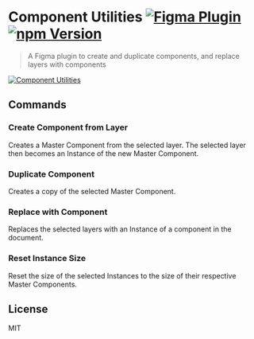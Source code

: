 # Component Utilities [![Figma Plugin](https://img.shields.io/badge/figma-Component%20Utilities-1BC47D.svg)](https://figma.com/c/plugin/785894722513806497/Component-Utilities) [![npm Version](https://img.shields.io/npm/v/figma-component-utilities.svg)](https://www.npmjs.com/package/figma-component-utilities)

> A Figma plugin to create and duplicate components, and replace layers with components

[![Component Utilities](https://raw.githubusercontent.com/yuanqing/figma-plugins/master/packages/figma-component-utilities/media/cover.png)](https://figma.com/c/plugin/785894722513806497/Component-Utilities)

## Commands

### Create Component from Layer

Creates a Master Component from the selected layer. The selected layer then becomes an Instance of the new Master Component.

### Duplicate Component

Creates a copy of the selected Master Component.

### Replace with Component

Replaces the selected layers with an Instance of a component in the document.

### Reset Instance Size

Reset the size of the selected Instances to the size of their respective Master Components.

## License

MIT
